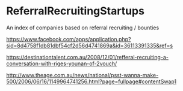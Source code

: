 # ReferralRecruitingStartups
An index of companies based on referral recruiting / bounties

https://www.facebook.com/apps/application.php?sid=8d4758f1db81dbf54cf2d56d4741869a&id=36113391335&ref=s

https://destinationtalent.com.au/2008/12/01/refferal-recruiting-a-conversation-with-riges-younan-of-2vouch/

http://www.theage.com.au/news/national/psst-wanna-make-500/2006/06/16/1149964741256.html?page=fullpage#contentSwap1

